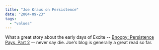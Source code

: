 ```yaml
---
title: "Joe Kraus on Persistence"
date: "2004-09-23"
tags: 
  - "values"
---
```


What a great story about the early days of Excite -- [Bnoopy: Persistence Pays, Part 2](http://bnoopy.typepad.com/bnoopy/2004/09/persistence_pay_1.html "Bnoopy: Persistence Pays, Part 2") -- never say die. Joe's blog is generally a great read so far.
